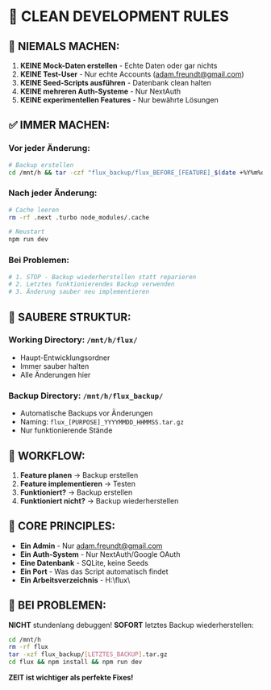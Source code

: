 # 🧹 CLEAN DEVELOPMENT RULES

## 🚫 NIEMALS MACHEN:

1. **KEINE Mock-Daten erstellen** - Echte Daten oder gar nichts
2. **KEINE Test-User** - Nur echte Accounts (adam.freundt@gmail.com)
3. **KEINE Seed-Scripts ausführen** - Datenbank clean halten
4. **KEINE mehreren Auth-Systeme** - Nur NextAuth
5. **KEINE experimentellen Features** - Nur bewährte Lösungen

## ✅ IMMER MACHEN:

### Vor jeder Änderung:
```bash
# Backup erstellen
cd /mnt/h && tar -czf "flux_backup/flux_BEFORE_[FEATURE]_$(date +%Y%m%d_%H%M%S).tar.gz" --exclude='node_modules' --exclude='.next' --exclude='.turbo' flux
```

### Nach jeder Änderung:
```bash
# Cache leeren
rm -rf .next .turbo node_modules/.cache

# Neustart
npm run dev
```

### Bei Problemen:
```bash
# 1. STOP - Backup wiederherstellen statt reparieren
# 2. Letztes funktionierendes Backup verwenden
# 3. Änderung sauber neu implementieren
```

## 📁 SAUBERE STRUKTUR:

### Working Directory: `/mnt/h/flux/`
- Haupt-Entwicklungsordner
- Immer sauber halten
- Alle Änderungen hier

### Backup Directory: `/mnt/h/flux_backup/`
- Automatische Backups vor Änderungen
- Naming: `flux_[PURPOSE]_YYYYMMDD_HHMMSS.tar.gz`
- Nur funktionierende Stände

## 🔄 WORKFLOW:

1. **Feature planen** → Backup erstellen
2. **Feature implementieren** → Testen  
3. **Funktioniert?** → Backup erstellen
4. **Funktioniert nicht?** → Backup wiederherstellen

## 🎯 CORE PRINCIPLES:

- **Ein Admin** - Nur adam.freundt@gmail.com
- **Ein Auth-System** - Nur NextAuth/Google OAuth
- **Eine Datenbank** - SQLite, keine Seeds
- **Ein Port** - Was das Script automatisch findet
- **Ein Arbeitsverzeichnis** - H:\flux\

## 🚨 BEI PROBLEMEN:

**NICHT** stundenlang debuggen!
**SOFORT** letztes Backup wiederherstellen:

```bash
cd /mnt/h
rm -rf flux
tar -xzf flux_backup/[LETZTES_BACKUP].tar.gz
cd flux && npm install && npm run dev
```

**ZEIT ist wichtiger als perfekte Fixes!**